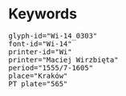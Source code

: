 # Keywords
<pre>
glyph-id="Wi-14_0303"
font-id="Wi-14"
printer-id="Wi"
printer="Maciej Wirzbięta"
period="1555/7-1605"
place="Kraków"
PT plate="565"
</pre>
